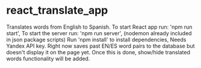 # react_translate_app
Translates words from English to Spanish.
To start React app run: 'npm run start',
To start the server run: 'npm run server', (nodemon already included in json package scripts)
Run 'npm install' to install dependencies,
Needs Yandex API key.
Right now saves past EN/ES word pairs to the database but doesn't display it on the page yet. Once this is done, show/hide translated words functionality will be added. 
